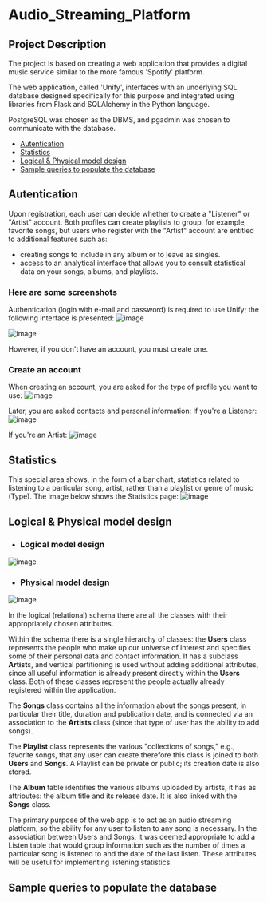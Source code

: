 # Audio_Streaming_Platform

## Project Description

The project is based on creating a web application that provides a digital music service similar to the more famous 'Spotify' platform.

The web application, called 'Unify', interfaces with an underlying SQL database designed specifically for this purpose and integrated using libraries from Flask and SQLAlchemy in the Python language.

PostgreSQL was chosen as the DBMS, and pgadmin was chosen to communicate with the database.

- [Autentication](#Autentication)
- [Statistics](#Statistics)
- [Logical & Physical model design](#Logical-&-Physical-model-design)
- [Sample queries to populate the database](#Sampl-queries-to-populate-the-database)

## Autentication
Upon registration, each user can decide whether to create a "Listener" or "Artist" account. Both profiles can create playlists to group, for example, favorite songs, but users who register with the "Artist" account are entitled to additional features such as:
- creating songs to include in any album or to leave as singles.
- access to an analytical interface that allows you to consult statistical data on your songs, albums, and playlists.

### Here are some screenshots
Authentication (login with e-mail and password) is required to use Unify; the following interface is presented:
![image](https://github.com/PavanDaniele/Audio_Streaming_Platform/assets/127297363/6b25fce4-cb5e-4fb8-8f3a-548f706e8cda)

![image](https://github.com/PavanDaniele/Audio_Streaming_Platform/assets/127297363/f582442c-05ea-46bc-aaed-32701fa14470)



However, if you don't have an account, you must create one.
### Create an account
When creating an account, you are asked for the type of profile you want to use:
![image](https://github.com/PavanDaniele/Audio_Streaming_Platform/assets/127297363/8936c4e9-78dc-41b4-8314-6bcf66bc73a8)

Later, you are asked contacts and personal information:
If you're a Listener:
![image](https://github.com/PavanDaniele/Audio_Streaming_Platform/assets/127297363/88a2f289-2943-4e99-aba7-beba60d5b970)

If you're an Artist:
![image](https://github.com/PavanDaniele/Audio_Streaming_Platform/assets/127297363/27bfc8e4-8473-4c06-8afc-3be539e94215)

## Statistics
This special area shows, in the form of a bar chart, statistics related to listening to a particular song, artist, rather than a playlist or genre of music (Type).
The image below shows the Statistics page:
![image](https://github.com/PavanDaniele/Audio_Streaming_Platform/assets/127297363/3f396d62-4a90-49fc-bd85-26891ed16293)

## Logical & Physical model design
- ### Logical model design
![image](https://github.com/PavanDaniele/Audio_Streaming_Platform/assets/127297363/0d3f856f-648f-4aed-b84b-578753636d58)

- ### Physical model design
![image](https://github.com/PavanDaniele/Audio_Streaming_Platform/assets/127297363/79ff7217-a1fb-4536-8453-e91fdeed1baa)

In the logical (relational) schema there are all the classes with their appropriately chosen attributes.

Within the schema there is a single hierarchy of classes: the **Users** class represents the people who make up our universe of interest and specifies some of their personal data and contact information. It has a subclass **Artist**s, and vertical partitioning is used without adding additional attributes, since all useful information is already present directly within the **Users** class. Both of these classes represent the people actually already registered within the application.

The **Songs** class contains all the information about the songs present, in particular their title, duration and publication date, and is connected via an association to the **Artists** class (since that type of user has the ability to add songs).

The **Playlist** class represents the various "collections of songs," e.g., favorite songs, that any user can create therefore this class is joined to both **Users** and **Songs**. A Playlist can be private or public; its creation date is also stored.

The **Album** table identifies the various albums uploaded by artists, it has as attributes: the album title and its release date. It is also linked with the **Songs** class.

The primary purpose of the web app is to act as an audio streaming platform, so the ability for any user to listen to any song is necessary. In the association between Users and Songs, it was deemed appropriate to add a Listen table that would group information such as the number of times a particular song is listened to and the date of the last listen. These attributes will be useful for implementing listening statistics.

## Sample queries to populate the database
